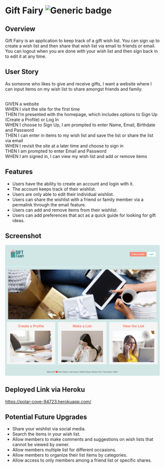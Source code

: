 # Gift Fairy ![Generic badge](https://img.shields.io/static/v1?label=GiftFairy&message=Team4&color=<COLOR>)

## Overview
Gift Fairy is an application to keep track of a gift wish list. You can sign up to create a wish list and then share that wish list via email to friends or email. You can logout when you are done with your wish list and then sign back in to edit it at any time.

## User Story
As someone who likes to give and receive gifts, I want a website where I can input items on my wish list to share amongst friends and family.<br /><br />

GIVEN a website<br />
WHEN I visit the site for the first time<br />
THEN I’m presented with the homepage, which includes options to Sign Up (Create a Profile) or Log In<br />
WHEN I choose to Sign Up, I am prompted to enter Name, Email, Birthdate and Password<br />
THEN I can enter in items to my wish list and save the list or share the list via email<br />
WHEN I revisit the site at a later time and choose to sign in<br />
THEN I am prompted to enter Email and Password<br />
WHEN I am signed in, I can view my wish list and add or remove items

## Features
* Users have the ability to create an account and login with it.
* The account keeps track of their wishlist.
* Users are only able to edit their individual wishlist.
* Users can share the wishlist with a friend or family member via a permalink through the email feature.
* Users can add and remove items from their wishlist.
* Users can add preferences that act as a quick guide for looking for gift ideas.

## Screenshot
<img src="./assets/gift-fairy-screenshot.png" style="max-width:100%;">

## Deployed Link via Heroku
<a href="https://polar-cove-94723.herokuapp.com/" target="_blank">https://polar-cove-94723.herokuapp.com/</a>


## Potential Future Upgrades
* Share your wishlist via social media.
* Search the items in your wish list.
* Allow members to make comments and suggestions on wish lists that cannot be viewed by owner.
* Allow members multiple list for different occasions.
* Allow members to organize their list items by categories.
* Allow access to only members among a friend list or specific shares.